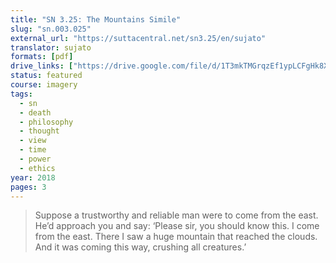 ```yaml
---
title: "SN 3.25: The Mountains Simile"
slug: "sn.003.025"
external_url: "https://suttacentral.net/sn3.25/en/sujato"
translator: sujato
formats: [pdf]
drive_links: ["https://drive.google.com/file/d/1T3mkTMGrqzEf1ypLCFgHk8XUWI--jq9y"]
status: featured
course: imagery
tags:
  - sn
  - death
  - philosophy
  - thought
  - view
  - time
  - power
  - ethics
year: 2018
pages: 3
---
```


> Suppose a trustworthy and reliable man were to come from the east. He’d approach you and say: ‘Please sir, you should know this. I come from the east. There I saw a huge mountain that reached the clouds. And it was coming this way, crushing all creatures.’
